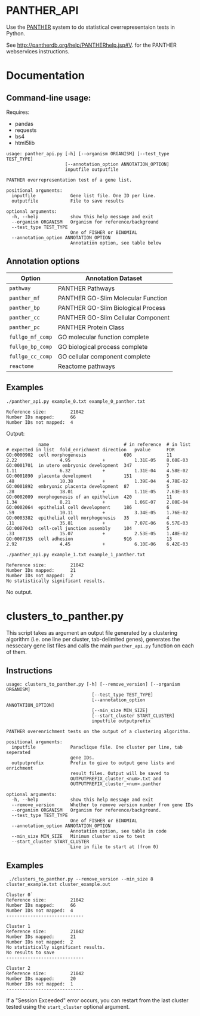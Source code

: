 # PANTHER_API

Use the [PANTHER](http://pantherdb.org/) system to do statistical overrepresentaion tests in Python. 

See http://pantherdb.org/help/PANTHERhelp.jsp#V. for the PANTHER webservices instructions. 

# Documentation

## Command-line usage: 

Requires:

* pandas
* requests
* bs4
* html5lib



```
usage: panther_api.py [-h] [--organism ORGANISM] [--test_type TEST_TYPE]
                      [--annotation_option ANNOTATION_OPTION]
                      inputfile outputfile

PANTHER overrepresentation test of a gene list.

positional arguments:
  inputfile             Gene list file. One ID per line.
  outputfile            File to save results

optional arguments:
  -h, --help            show this help message and exit
  --organism ORGANISM   Organism for reference/background
  --test_type TEST_TYPE
                        One of FISHER or BINOMIAL
  --annotation_option ANNOTATION_OPTION
                        Annotation option, see table below
```

## Annotation options
| Option           | Annotation Dataset        |
|------------------|--------------------------|
| `pathway`        | PANTHER Pathways</option> |
| `panther_mf`     | PANTHER GO-Slim Molecular Function|
| `panther_bp`     | PANTHER GO-Slim Biological Process|
| `panther_cc`     | PANTHER GO-Slim Cellular Component|
| `panther_pc`     | PANTHER Protein Class|
| `fullgo_mf_comp` | GO molecular function complete|
| `fullgo_bp_comp` | GO biological process complete|                                  
| `fullgo_cc_comp` | GO cellular component complete|
| `reactome`       | Reactome pathways
                    
## Examples
`./panther_api.py example_0.txt example_0_panther.txt `

```
Reference size:         21042
Number IDs mapped:      66
Number IDs not mapped:  4
```
Output: 

```
            name                            # in reference  # in list   # expected in list  fold_enrichment direction   pvalue      FDR
GO:0000902  cell morphogenesis              696             11          2.22                4.95            +           1.31E-05    8.60E-03
GO:0001701  in utero embryonic development  347             7           1.11                6.32            +           1.31E-04    4.58E-02
GO:0001890  placenta development            151             5           .48                 10.38           +           1.39E-04    4.78E-02
GO:0001892  embryonic placenta development  87              5           .28                 18.01           +           1.11E-05    7.63E-03
GO:0002009  morphogenesis of an epithelium  420             11          1.34                8.21            +           1.06E-07    2.80E-04
GO:0002064  epithelial cell development     186             6           .59                 10.11           +           3.34E-05    1.76E-02
GO:0003382  epithelial cell morphogenesis   35              4           .11                 35.81           +           7.07E-06    6.57E-03
GO:0007043  cell-cell junction assembly     104             5           .33                 15.07           +           2.53E-05    1.48E-02
GO:0007155  cell adhesion                   916             13          2.92                4.45            +           6.10E-06    6.42E-03
```


`./panther_api.py example_1.txt example_1_panther.txt`

```
Reference size:         21042
Number IDs mapped:      21
Number IDs not mapped:  2
No statistically significant results.
```
No output. 


# clusters_to_panther.py
This script takes as argument an output file generated by a clustering algorithm (i.e. one line per cluster, tab-delimited genes), generates the nessecary gene list files and calls the main `panther_api.py` function on each of them. 

## Instructions
```
usage: clusters_to_panther.py [-h] [--remove_version] [--organism ORGANISM]
                                [--test_type TEST_TYPE]
                                [--annotation_option ANNOTATION_OPTION]
                                [--min_size MIN_SIZE]
                                [--start_cluster START_CLUSTER]
                                inputfile outputprefix

PANTHER overenrichment tests on the output of a clustering algorithm.

positional arguments:
  inputfile             Paraclique file. One cluster per line, tab seperated
                        gene IDs.
  outputprefix          Prefix to give to output gene lists and enrichment
                        result files. Output will be saved to
                        OUTPUTPREFIX_cluster_<num>.txt and
                        OUTPUTPREFIX_cluster_<num>.panther

optional arguments:
  -h, --help            show this help message and exit
  --remove_version      Whether to remove version number from gene IDs
  --organism ORGANISM   Organism for reference/background.
  --test_type TEST_TYPE
                        One of FISHER or BINOMIAL
  --annotation_option ANNOTATION_OPTION
                        Annotation option, see table in code
  --min_size MIN_SIZE   Minimum cluster size to test
  --start_cluster START_CLUSTER
                        Line in file to start at (from 0)
```
## Examples
` ./clusters_to_panther.py --remove_version --min_size 8  cluster_example.txt cluster_example.out`
```
Cluster 0`
Reference size:         21042
Number IDs mapped:      66
Number IDs not mapped:  4
-----------------------------

Cluster 1
Reference size:         21042
Number IDs mapped:      21
Number IDs not mapped:  2
No statistically significant results.
No results to save
-----------------------------

Cluster 2
Reference size:         21042
Number IDs mapped:      20
Number IDs not mapped:  1
-----------------------------

```
If a "Session Exceeded" error occurs, you can restart from the last cluster tested using the `start_cluster` optional argument. 

